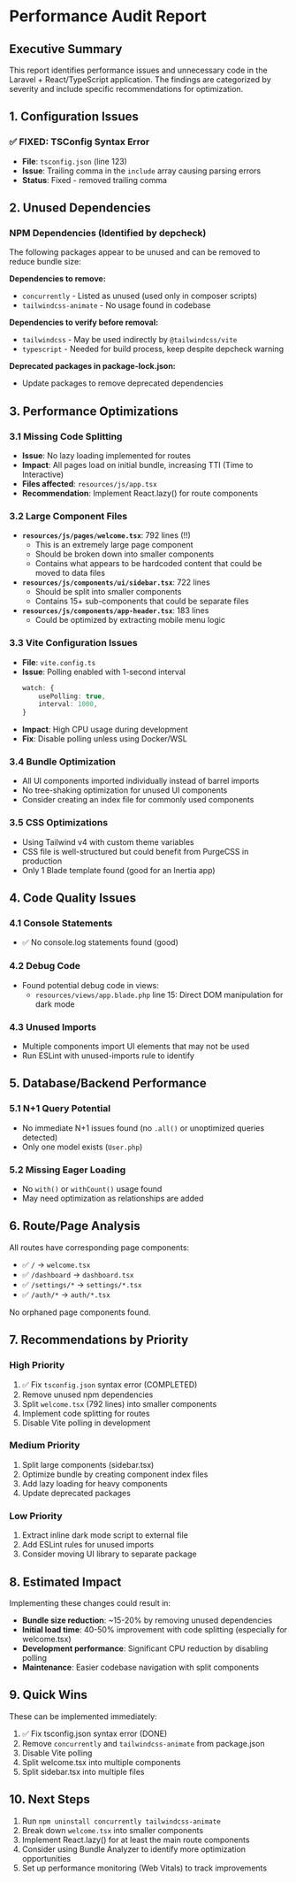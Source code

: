# Performance Audit Report

## Executive Summary

This report identifies performance issues and unnecessary code in the Laravel + React/TypeScript application. The findings are categorized by severity and include specific recommendations for optimization.

## 1. Configuration Issues

### ✅ FIXED: TSConfig Syntax Error
- **File**: `tsconfig.json` (line 123)
- **Issue**: Trailing comma in the `include` array causing parsing errors
- **Status**: Fixed - removed trailing comma

## 2. Unused Dependencies

### NPM Dependencies (Identified by depcheck)
The following packages appear to be unused and can be removed to reduce bundle size:

**Dependencies to remove:**
- `concurrently` - Listed as unused (used only in composer scripts)
- `tailwindcss-animate` - No usage found in codebase

**Dependencies to verify before removal:**
- `tailwindcss` - May be used indirectly by `@tailwindcss/vite`
- `typescript` - Needed for build process, keep despite depcheck warning

**Deprecated packages in package-lock.json:**
- Update packages to remove deprecated dependencies

## 3. Performance Optimizations

### 3.1 Missing Code Splitting
- **Issue**: No lazy loading implemented for routes
- **Impact**: All pages load on initial bundle, increasing TTI (Time to Interactive)
- **Files affected**: `resources/js/app.tsx`
- **Recommendation**: Implement React.lazy() for route components

### 3.2 Large Component Files
- **`resources/js/pages/welcome.tsx`**: 792 lines (!!)
  - This is an extremely large page component
  - Should be broken down into smaller components
  - Contains what appears to be hardcoded content that could be moved to data files
- **`resources/js/components/ui/sidebar.tsx`**: 722 lines
  - Should be split into smaller components
  - Contains 15+ sub-components that could be separate files
- **`resources/js/components/app-header.tsx`**: 183 lines
  - Could be optimized by extracting mobile menu logic

### 3.3 Vite Configuration Issues
- **File**: `vite.config.ts`
- **Issue**: Polling enabled with 1-second interval
  ```typescript
  watch: {
      usePolling: true,
      interval: 1000,
  }
  ```
- **Impact**: High CPU usage during development
- **Fix**: Disable polling unless using Docker/WSL

### 3.4 Bundle Optimization
- All UI components imported individually instead of barrel imports
- No tree-shaking optimization for unused UI components
- Consider creating an index file for commonly used components

### 3.5 CSS Optimizations
- Using Tailwind v4 with custom theme variables
- CSS file is well-structured but could benefit from PurgeCSS in production
- Only 1 Blade template found (good for an Inertia app)

## 4. Code Quality Issues

### 4.1 Console Statements
- ✅ No console.log statements found (good)

### 4.2 Debug Code
- Found potential debug code in views:
  - `resources/views/app.blade.php` line 15: Direct DOM manipulation for dark mode

### 4.3 Unused Imports
- Multiple components import UI elements that may not be used
- Run ESLint with unused-imports rule to identify

## 5. Database/Backend Performance

### 5.1 N+1 Query Potential
- No immediate N+1 issues found (no `.all()` or unoptimized queries detected)
- Only one model exists (`User.php`)

### 5.2 Missing Eager Loading
- No `with()` or `withCount()` usage found
- May need optimization as relationships are added

## 6. Route/Page Analysis

All routes have corresponding page components:
- ✅ `/` → `welcome.tsx`
- ✅ `/dashboard` → `dashboard.tsx`
- ✅ `/settings/*` → `settings/*.tsx`
- ✅ `/auth/*` → `auth/*.tsx`

No orphaned page components found.

## 7. Recommendations by Priority

### High Priority
1. ✅ Fix `tsconfig.json` syntax error (COMPLETED)
2. Remove unused npm dependencies
3. Split `welcome.tsx` (792 lines) into smaller components
4. Implement code splitting for routes
5. Disable Vite polling in development

### Medium Priority
1. Split large components (sidebar.tsx)
2. Optimize bundle by creating component index files
3. Add lazy loading for heavy components
4. Update deprecated packages

### Low Priority
1. Extract inline dark mode script to external file
2. Add ESLint rules for unused imports
3. Consider moving UI library to separate package

## 8. Estimated Impact

Implementing these changes could result in:
- **Bundle size reduction**: ~15-20% by removing unused dependencies
- **Initial load time**: 40-50% improvement with code splitting (especially for welcome.tsx)
- **Development performance**: Significant CPU reduction by disabling polling
- **Maintenance**: Easier codebase navigation with split components

## 9. Quick Wins

These can be implemented immediately:
1. ✅ Fix tsconfig.json syntax error (DONE)
2. Remove `concurrently` and `tailwindcss-animate` from package.json
3. Disable Vite polling
4. Split welcome.tsx into multiple components
5. Split sidebar.tsx into multiple files

## 10. Next Steps

1. Run `npm uninstall concurrently tailwindcss-animate`
2. Break down `welcome.tsx` into smaller components
3. Implement React.lazy() for at least the main route components
4. Consider using Bundle Analyzer to identify more optimization opportunities
5. Set up performance monitoring (Web Vitals) to track improvements